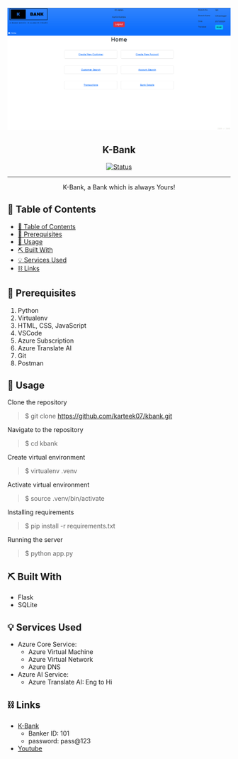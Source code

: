 <p align="center">
  <a href="" rel="noopener">
 <img src="https://github.com/karteek07/kbank/blob/main/imgs/kbank.png?raw=true" alt="Project logo"></a>
</p>
<h2 align="center">K-Bank</h2>

<div align="center">

[![Status](https://img.shields.io/badge/status-active-success.svg)]()

</div>

---

<p align="center"> K-Bank, a Bank which is always Yours!
    <br> 
</p>

## 📝 Table of Contents

- [📝 Table of Contents](#-table-of-contents)
- [🏁 Prerequisites ](#-prerequisites-)
- [🎈 Usage ](#-usage-)
- [⛏️ Built With ](#️-built-with-)
- [💡 Services Used ](#-services-used-)
- [⛓️ Links](#️-links)



## 🏁 Prerequisites <a name="prerequisites"></a>

1. Python
2. Virtualenv
3. HTML, CSS, JavaScript
4. VSCode
5. Azure Subscription
6. Azure Translate AI
7. Git
8. Postman


## 🎈 Usage <a name="usage"></a>

Clone the repository
> $ git clone https://github.com/karteek07/kbank.git

Navigate to the repository
> $ cd kbank

Create virtual environment
> $ virtualenv .venv

Activate virtual environment
> $ source .venv/bin/activate

Installing requirements
> $ pip install -r requirements.txt

Running the server
> $ python app.py


## ⛏️ Built With <a name = "tech_stack"></a>

- Flask
- SQLite

## 💡 Services Used <a name = "services"></a>
- Azure Core Service:
  - Azure Virtual Machine
  - Azure Virtual Network
  - Azure DNS
- Azure AI Service:
  - Azure Translate AI: Eng to Hi


## ⛓️ Links<a name = "links"></a>
- [K-Bank](http://kbank.centralindia.cloudapp.azure.com:8080/)
  - Banker ID: 101
  - password: pass@123
- [Youtube](https://youtu.be/ixzrh-d94Fg)
